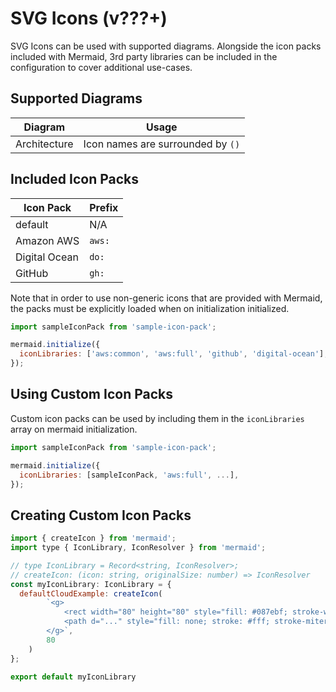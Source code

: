 # SVG Icons (v???+)

SVG Icons can be used with supported diagrams. Alongside the icon packs included with Mermaid, 3rd party libraries can be included in the configuration to cover additional use-cases.

## Supported Diagrams

| Diagram      | Usage                             |
| ------------ | --------------------------------- |
| Architecture | Icon names are surrounded by `()` |

## Included Icon Packs

| Icon Pack     | Prefix |
| ------------- | ------ |
| default       | N/A    |
| Amazon AWS    | `aws:` |
| Digital Ocean | `do:`  |
| GitHub        | `gh:`  |

Note that in order to use non-generic icons that are provided with Mermaid, the packs must be explicitly loaded when on initialization initialized.

```js
import sampleIconPack from 'sample-icon-pack';

mermaid.initialize({
  iconLibraries: ['aws:common', 'aws:full', 'github', 'digital-ocean'],
});
```

## Using Custom Icon Packs

Custom icon packs can be used by including them in the `iconLibraries` array on mermaid initialization.

```js
import sampleIconPack from 'sample-icon-pack';

mermaid.initialize({
  iconLibraries: [sampleIconPack, 'aws:full', ...],
});
```

## Creating Custom Icon Packs

```js
import { createIcon } from 'mermaid';
import type { IconLibrary, IconResolver } from 'mermaid';

// type IconLibrary = Record<string, IconResolver>;
// createIcon: (icon: string, originalSize: number) => IconResolver
const myIconLibrary: IconLibrary = {
  defaultCloudExample: createIcon(
        `<g>
            <rect width="80" height="80" style="fill: #087ebf; stroke-width: 0px;"/>
            <path d="..." style="fill: none; stroke: #fff; stroke-miterlimit: 10; stroke-width: 2px;"/>
        </g>`,
        80
    )
};

export default myIconLibrary
```
